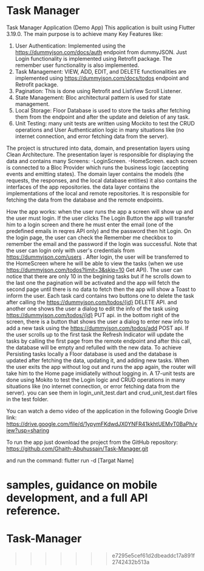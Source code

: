 # Task Manager

Task Manager Application (Demo App)
This application is built using Flutter 3.19.0. The main purpose is to achieve many Key Features like:
1. User Authentication: Implemented using the  https://dummyjson.com/docs/auth endpoint from dummyJSON. Just Login functionality is implemented using Retrofit package. The remember user functionality is also implemented.
2. Task Management: VIEW, ADD, EDIT, and DELETE functionalities are implemented using https://dummyjson.com/docs/todos endpoint and Retrofit package.
3. Pagination: This is done using Retrofit and ListView Scroll Listener.
4. State Management: Bloc architectural pattern is used for state management.
5. Local Storage: Floor Database is used to store the tasks after fetching them from the endpoint and after the update and deletion of any task.
6. Unit Testing: many unit tests are written using Mockito to test the CRUD operations and User Authentication logic in many situations like (no internet connection, and error fetching data from the server).

The project is structured into data, domain, and presentation layers using Clean Architecture. The presentation layer is responsible for displaying the data and contains many Screens:
-LoginScreen.
-HomeScreen.
each screen is connected to a Bloc Provider which runs the business logic (accepting events and emitting states).
The domain layer contains the models (the requests, the responses, and the local database entities) it also contains the interfaces of the app repositories.
the data layer contains the implementations of the local and remote repositories. It is responsible for fetching the data from the database and the remote endpoints.

How the app works:
when the user runs the app a screen will show up and the user must login. If the user clicks The Login Button the app will transfer him to a login screen and there he must enter the email (one of the predefined emails in reqres API only) and the password then hit Login. On the login page, the user can check the Remember me 
checkbox to remember the email and the password if the login was successful. Note that the user can login only with user's credentials from https://dummyjson.com/users .
After login, the user will be transferred to the HomeScreen where he will be able to view the tasks (when we use https://dummyjson.com/todos?limit=3&skip=10 Get API). The user can notice that there are only 10 in the begining tasks but if he scrolls down to the last one
the pagination will be activated and the app will fetch the second page until there is no data to fetch then the app will show a Toast to inform the user.
Each task card contains two buttons one to delete the task after calling the https://dummyjson.com/todos/{id} DELETE API. and another one shows the user a dialog to edit the info of the task using https://dummyjson.com/todos/{id} PUT api.
in the bottom right of the screen, there is a button that shows the user a dialog to enter new info to add a new task using the https://dummyjson.com/todos/add POST api.
If the user scrolls up to the first task the Refresh Indicator will update the tasks by calling the first page from the remote endpoint and after this call, the database will be empty and refulled with the new data.
To achieve Persisting tasks locally a Floor database is used and the database is updated after fetching the data, updating it, and adding new tasks. When the user exits the app without log out and runs the app again, the router will take him to the Home page imidiatelly without logging in.
A 17-unit tests are done using Mokito to test the Login logic and CRUD operations in many situations like (no internet connection, or error fetching data from the server). you can see them in login_unit_test.dart and crud_unit_test.dart files in the test folder.

You can watch a demo video of the application in the following Google Drive link:
https://drive.google.com/file/d/1ypymFKdwdJX0YNFR41kkhtUEMvT0BaPh/view?usp=sharing

To run the app just download the project from the GitHub repository:
https://github.com/Ghaith-Abuhussain/Task-Manager.git

and run the command:
flutter run -d [Targat Name]

 

samples, guidance on mobile development, and a full API reference.
=======
# Task-Manager
>>>>>>> e7295e5cef61d2dbeaddc17a891f2742432b513a
